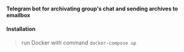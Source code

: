 #### Telegram bot for archivating group's chat and sending archives to emailbox

#### Installation

> run Docker with command `docker-compose up`